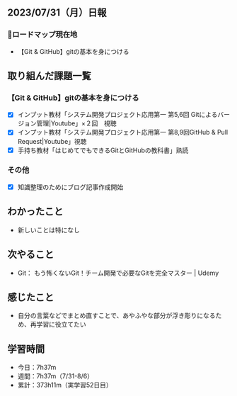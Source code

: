 ## 2023/07/31（月）日報
### :round_pushpin:ロードマップ現在地
- 【Git & GitHub】gitの基本を身につける
## 取り組んだ課題一覧
### 【Git & GitHub】gitの基本を身につける
- [x] インプット教材「システム開発プロジェクト応用第一 第5,6回 Gitによるバージョン管理|Youtube」×２回　視聴
- [x] インプット教材「システム開発プロジェクト応用第一 第8,9回GitHub & Pull Request|Youtube」視聴
- [x] 手持ち教材「はじめてでもできるGitとGitHubの教科書」熟読
### その他
- [x] 知識整理のためにブログ記事作成開始
## わかったこと
- 新しいことは特になし
## 次やること
- Git： もう怖くないGit！チーム開発で必要なGitを完全マスター | Udemy
## 感じたこと
- 自分の言葉などでまとめ直すことで、あやふやな部分が浮き彫りになるため、再学習に役立てたい
## 学習時間
- 今日：7h37m
- 週間：7h37m（7/31-8/6）
- 累計：373h11m（実学習52日目）
